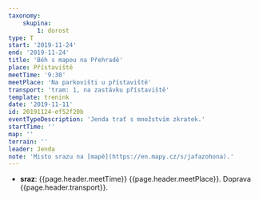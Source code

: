 ```yaml
---
taxonomy:
    skupina:
        1: dorost
type: T
start: '2019-11-24'
end: '2019-11-24'
title: 'Běh s mapou na Přehradě'
place: Přístaviště
meetTime: '9:30'
meetPlace: 'Na parkovišti u přístaviště'
transport: 'tram: 1, na zastávku přístaviště'
template: trenink
date: '2019-11-11'
id: 20191124-ef52f20b
eventTypeDescription: 'Jenda trať s množstvím zkratek.'
startTime: ''
map: ''
terrain: ''
leader: Jenda
note: 'Misto srazu na [mapě](https://en.mapy.cz/s/jafazohona).'
---
```

* **sraz**: {{page.header.meetTime}} {{page.header.meetPlace}}. Doprava {{page.header.transport}}.
